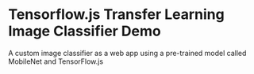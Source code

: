 # Tensorflow.js Transfer Learning Image Classifier Demo
A custom image classifier as a web app using a pre-trained model called MobileNet and TensorFlow.js

